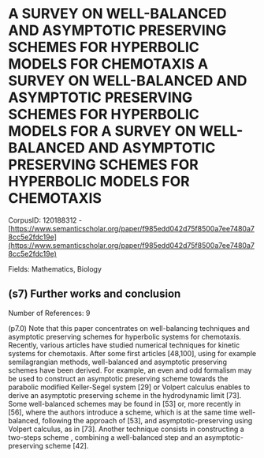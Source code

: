 # A SURVEY ON WELL-BALANCED AND ASYMPTOTIC PRESERVING SCHEMES FOR HYPERBOLIC MODELS FOR CHEMOTAXIS A SURVEY ON WELL-BALANCED AND ASYMPTOTIC PRESERVING SCHEMES FOR HYPERBOLIC MODELS FOR A SURVEY ON WELL-BALANCED AND ASYMPTOTIC PRESERVING SCHEMES FOR HYPERBOLIC MODELS FOR CHEMOTAXIS

CorpusID: 120188312 - [https://www.semanticscholar.org/paper/f985edd042d75f8500a7ee7480a78cc5e2fdc19e](https://www.semanticscholar.org/paper/f985edd042d75f8500a7ee7480a78cc5e2fdc19e)

Fields: Mathematics, Biology

## (s7) Further works and conclusion
Number of References: 9

(p7.0) Note that this paper concentrates on well-balancing techniques and asymptotic preserving schemes for hyperbolic systems for chemotaxis. Recently, various articles have studied numerical techniques for kinetic systems for chemotaxis. After some first articles [48,100], using for example semilagrangian methods, well-balanced and asymptotic preserving schemes have been derived. For example, an even and odd formalism may be used to construct an asymptotic preserving scheme towards the parabolic modified Keller-Segel system [29] or Volpert calculus enables to derive an asymptotic preserving scheme in the hydrodynamic limit [73]. Some well-balanced schemes may be found in [53] or, more recently in [56], where the authors introduce a scheme, which is at the same time well-balanced, following the approach of [53], and asymptotic-preserving using Volpert calculus, as in [73]. Another technique consists in constructing a two-steps scheme , combining a well-balanced step and an asymptotic-preserving scheme [42].

